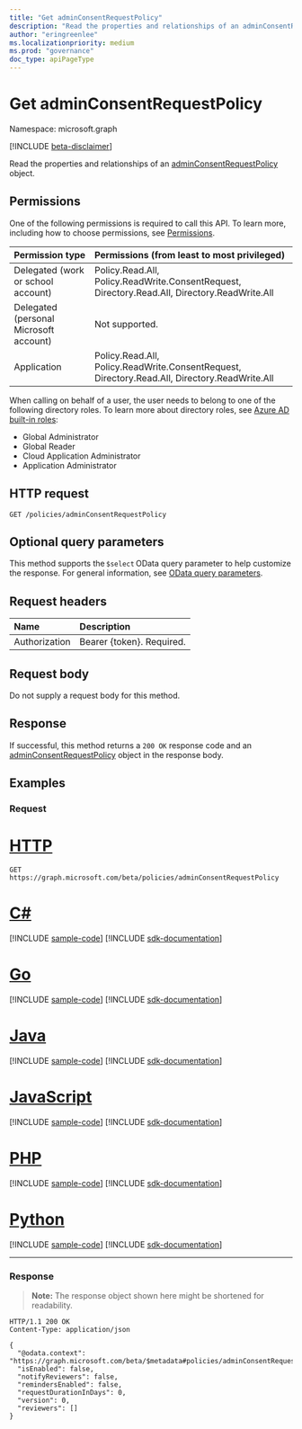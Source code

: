 ```yaml
---
title: "Get adminConsentRequestPolicy"
description: "Read the properties and relationships of an adminConsentRequestPolicy object."
author: "eringreenlee"
ms.localizationpriority: medium
ms.prod: "governance"
doc_type: apiPageType
---
```


# Get adminConsentRequestPolicy
Namespace: microsoft.graph

[!INCLUDE [beta-disclaimer](../../includes/beta-disclaimer.md)]

Read the properties and relationships of an [adminConsentRequestPolicy](../resources/adminconsentrequestpolicy.md) object.

## Permissions
One of the following permissions is required to call this API. To learn more, including how to choose permissions, see [Permissions](/graph/permissions-reference).

|Permission type|Permissions (from least to most privileged)|
|:---|:---|
|Delegated (work or school account)|Policy.Read.All, Policy.ReadWrite.ConsentRequest, Directory.Read.All, Directory.ReadWrite.All|
|Delegated (personal Microsoft account)|Not supported.|
|Application|Policy.Read.All, Policy.ReadWrite.ConsentRequest, Directory.Read.All, Directory.ReadWrite.All|

When calling on behalf of a user, the user needs to belong to one of the following directory roles. To learn more about directory roles, see [Azure AD built-in roles](/azure/active-directory/roles/permissions-reference):
+ Global Administrator
+ Global Reader
+ Cloud Application Administrator
+ Application Administrator

## HTTP request

<!-- {
  "blockType": "ignored"
}
-->
``` http
GET /policies/adminConsentRequestPolicy
```

## Optional query parameters
This method supports the `$select` OData query parameter to help customize the response. For general information, see [OData query parameters](/graph/query-parameters).

## Request headers
|Name|Description|
|:---|:---|
|Authorization|Bearer {token}. Required.|

## Request body
Do not supply a request body for this method.

## Response

If successful, this method returns a `200 OK` response code and an [adminConsentRequestPolicy](../resources/adminconsentrequestpolicy.md) object in the response body.

## Examples

### Request

# [HTTP](#tab/http)
<!-- {
  "blockType": "request",
  "name": "get_adminconsentrequestpolicy"
}
-->
``` http
GET https://graph.microsoft.com/beta/policies/adminConsentRequestPolicy
```

# [C#](#tab/csharp)
[!INCLUDE [sample-code](../includes/snippets/csharp/get-adminconsentrequestpolicy-csharp-snippets.md)]
[!INCLUDE [sdk-documentation](../includes/snippets/snippets-sdk-documentation-link.md)]

# [Go](#tab/go)
[!INCLUDE [sample-code](../includes/snippets/go/get-adminconsentrequestpolicy-go-snippets.md)]
[!INCLUDE [sdk-documentation](../includes/snippets/snippets-sdk-documentation-link.md)]

# [Java](#tab/java)
[!INCLUDE [sample-code](../includes/snippets/java/get-adminconsentrequestpolicy-java-snippets.md)]
[!INCLUDE [sdk-documentation](../includes/snippets/snippets-sdk-documentation-link.md)]

# [JavaScript](#tab/javascript)
[!INCLUDE [sample-code](../includes/snippets/javascript/get-adminconsentrequestpolicy-javascript-snippets.md)]
[!INCLUDE [sdk-documentation](../includes/snippets/snippets-sdk-documentation-link.md)]

# [PHP](#tab/php)
[!INCLUDE [sample-code](../includes/snippets/php/get-adminconsentrequestpolicy-php-snippets.md)]
[!INCLUDE [sdk-documentation](../includes/snippets/snippets-sdk-documentation-link.md)]

# [Python](#tab/python)
[!INCLUDE [sample-code](../includes/snippets/python/get-adminconsentrequestpolicy-python-snippets.md)]
[!INCLUDE [sdk-documentation](../includes/snippets/snippets-sdk-documentation-link.md)]

---

### Response
>**Note:** The response object shown here might be shortened for readability.
<!-- {
  "blockType": "response",
  "truncated": true,
  "@odata.type": "microsoft.graph.adminConsentRequestPolicy"
}
-->
``` http
HTTP/1.1 200 OK
Content-Type: application/json

{
  "@odata.context": "https://graph.microsoft.com/beta/$metadata#policies/adminConsentRequestPolicy/$entity",
  "isEnabled": false,
  "notifyReviewers": false,
  "remindersEnabled": false,
  "requestDurationInDays": 0,
  "version": 0,
  "reviewers": []
}
```
